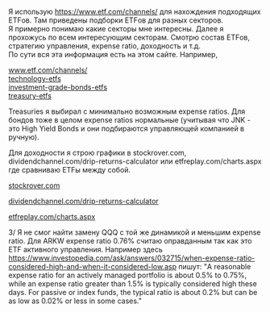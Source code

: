 Я использую https://www.etf.com/channels/ для нахождения подходящих ETFов. 
Там приведены подборки ETFов для разных секторов.  
Я примерно понимаю какие секторы мне интересны. 
Далее я прохожусь по всем интересующим секторам. 
Смотрю состав ETFов, стратегию управления, expense ratio, доходность и т.д.  
По сути вся эта информация есть на этом сайте.
Например,

[www.etf.com/channels/ ](https://www.etf.com/channels/)<br>
[technology-etfs](https://www.etf.com/channels/technology-etfs)<br>
[investment-grade-bonds-etfs](https://www.etf.com/channels/investment-grade-bonds)<br>
[treasury-etfs](https://www.etf.com/channels/treasury-etfs)<br>

Treasuries я выбирал с минимально возможным expense ratios. 
Для бондов тоже в целом expense ratios нормальные (учитывая что JNK - это High Yield Bonds и они подбираются управляющей компанией в ручную). 


Для доходности я строю графики в  stockrover.com, dividendchannel.com/drip-returns-calculator или etfreplay.com/charts.aspx где сравниваю ETFы между собой. 

[stockrover.com](https://www.stockrover.com)<br>

[dividendchannel.com/drip-returns-calculator](https://www.dividendchannel.com/drip-returns-calculator)<br>

[etfreplay.com/charts.aspx](https://www.etfreplay.com/charts.aspx)<br>


3/ Я не смог найти замену QQQ с той же динамикой и меньшим expense ratio. Для ARKW  expense ratio 0.76% считаю оправданным так как это ETF активного управления. 
Например здесь https://www.investopedia.com/ask/answers/032715/when-expense-ratio-considered-high-and-when-it-considered-low.asp пишут:
"A reasonable expense ratio for an actively managed portfolio is about 0.5% to 0.75%, while an expense ratio greater than 1.5% is typically considered high these days. 
For passive or index funds, the typical ratio is about 0.2% but can be as low as 0.02% or less in some cases."
